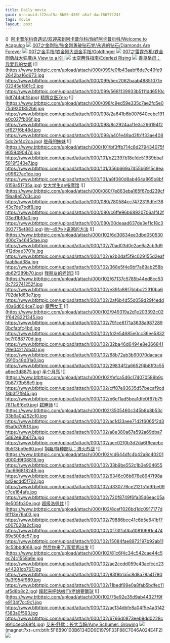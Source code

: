 ```yaml
---
title: Daily movie
guid: urn:uuid:f22eaf5a-8b05-430f-a8af-dacf8677f24f
tags: movie
layout: post
---
```


()
![]()
[阿卡普尔科奇遇记/欢迎来到阿卡普尔科/你好阿卡普尔科/Welcome to Acapulco](magnet:?xt=urn:btih:10d9bee27dc8656b507c4c08d9559bd1d3af3158)
![](window.open('http:\/\/img.baidu.com.btba.xiaoeryi.com/upload/2019/03/26/5E613g15359431.big.jpg'))
[007之金刚钻/铁金刚勇破钻石党/永远的钻石/Diamonds Are Forever](magnet:?xt=urn:btih:e42d4abe121e00afba369118f73440d957d00d76)
![](window.open('http:\/\/img.baidu.com.btba.xiaoeryi.com/upload/2018/11/15/b72352P6144496.big.jpg'))
[007之金手指/铁金刚大战金手指/Goldfinger](magnet:?xt=urn:btih:06221173df07f51b2092e5f88aba7edb63e8bbd7)
![](window.open('http:\/\/img.baidu.com.btba.xiaoeryi.com/upload/2019/03/26/517461453uM315.big.jpg'))
[007之雷霆杀机/铁金刚勇战大狂魔/A View to a Kill](magnet:?xt=urn:btih:902afa411d3e7be4df1541328799dd347b420102)
![](window.open('http:\/\/img.baidu.com.btba.xiaoeryi.com/upload/2019/03/26/5H5335s3253116.big.jpg'))
[太空两性指南/Ederlezi Rising](magnet:?xt=urn:btih:a7888dfab54923f9ee6964d0d07403cf4ed338c2)
![](window.open('http:\/\/img.baidu.com.btba.xiaoeryi.com/upload/2019/03/26/61c3f539455932.big.jpg'))
[善良岳母：我爱我的女婿](magnet:?xt=urn:btih:AAE37200640097319CAC0BA8050597ADDA12D2634)
![](https://www.btbttpic.com/upload/attach/000/099/e0fb43aabf6de7c40fe92642ba16d673.jpg
https://www.btbttpic.com/upload/attach/000/099/5ec2062baab48851071e02245ef861c2.jpg
https://www.btbttpic.com/upload/attach/000/099/5681139933b5111dd6510c6df744abf8.jpg)
[精牌女医Zero](magnet:?xt=urn:btih:VLRXEBSABFRTSWAXKAFAWL23WQS2JRU)
![](https://www.btbttpic.com/upload/attach/000/098/c9ed59e335c7ae2fd5e075d9301852b6.jpg
https://www.btbttpic.com/upload/attach/000/098/2a641b6b007640cebc191e0c027fb06f.jpg
https://www.btbttpic.com/upload/attach/000/098/8c2924aa11e3c296194f2ef627f6b48d.jpg
https://www.btbttpic.com/upload/attach/000/098/a401e48ad3fb1f33ae4085dc2ef4c2ca.jpg)
[继母的妹妹](magnet:?xt=urn:btih:VLR8XEBSABFZRTSWAXKAFAWL23WQS2JRU)
![](https://www.btbttpic.com/upload/attach/000/101/bf3ffb714c8d279434075f905949047d.jpg
https://www.btbttpic.com/upload/attach/000/101/b22397b18cfde51939bbaf5819f340e7.jpg
https://www.btbttpic.com/upload/attach/000/101/356b669a7455b6915c9eae09627ac1de.jpg
https://www.btbttpic.com/upload/attach/000/101/a8f080d8ab464a865b8bf6159a51735a.jpg)
[女大学生de按摩馆](magnet:?xt=urn:btih:VLRXEBSABFZRTSWAXKAFAWL23WQS2JR)
![](https://www.btbttpic.com/upload/attach/000/080/7e863eba165f67cd239cff9aa8e57d3c.jpg
https://www.btbttpic.com/upload/attach/000/080/780584cc7472319dfef3843c7de7bdf8.jpg
https://www.btbttpic.com/upload/attach/000/080/c6ffe96b68920706a1f42f03ed1bf0a0.jpg
https://www.btbttpic.com/upload/attach/000/080/00deaad637de3ef1c18c3393775ef883.jpg)
[响～成为小说家的方法](magnet:?xt=urn:btih:AAE3720640097319CAC0BA8050597ADDA12D2634)
![](https://www.btbttpic.com/upload/attach/000/102/6d30834ee3dbd050530406c7a4645dae.jpg
https://www.btbttpic.com/upload/attach/000/102/70ad03d0e2ae6a2cb3d9412dbae3701e.jpg
https://www.btbttpic.com/upload/attach/000/102/e2b0daf5f9c029155d2eaffaab5ad38a.jpg
https://www.btbttpic.com/upload/attach/000/102/368e5f4e9bf7a69ab258bdb62f289b70.jpg)
[我朋友的老姐3](magnet:?xt=urn:btih:2765C0FDE9E5BEA93C6C1C22743BDC240486B93)
![](https://www.btbttpic.com/upload/attach/000/102/67137c5785b44ed8cc530c722741252f.jpg
https://www.btbttpic.com/upload/attach/000/102/e391a88f7bbbc22310ba6702da1d63e7.jpg
https://www.btbttpic.com/upload/attach/000/102/2af6b4d55d059d29f4edd40a6d004ce7.jpg)
[章西女王](magnet:?xt=urn:btih:27645C0FDE9E5BEA93C6C1C22743BDC240486B93)
![](https://www.btbttpic.com/upload/attach/000/102/949319a2d1e203392c021f6428221345.jpg
https://www.btbttpic.com/upload/attach/000/102/791ce6171a3638a9872890bcfabfc4bd.jpg
https://www.btbttpic.com/upload/attach/000/102/fd2e54685e0cc36ee5832bc7f088770d.jpg
https://www.btbttpic.com/upload/attach/000/102/32ba46d6494e8e36684129e04217db40.jpg
https://www.btbttpic.com/upload/attach/000/102/68b72ab3b90070dacaca3910b48d31a0.jpg
https://www.btbttpic.com/upload/attach/000/102/29834f2a6652f4b8ff3c55a6ee3d8875.jpg)
[半个月亮](magnet:?xt=urn:btih:063F5B1E1CC4418A97B80A1E1FA9DAA80198C0F8)
![](https://www.btbttpic.com/upload/attach/000/102/fefca546c174070589b9c0b8773b56e9.jpg
https://www.btbttpic.com/upload/attach/000/102/cff87e93635d57becaf9cd18b3f7f945.jpg
https://www.btbttpic.com/upload/attach/000/102/b6ef1ad5bea1dfe0f67b757811a6f6c9.jpg)
[弑睡师](magnet:?xt=urn:btih:2150377A6D32EAA6215FF2D7740104AF36147021)
![](https://www.btbttpic.com/upload/attach/000/102/3505460c345b8b8b53c33b6a0a252c10.jpg
https://www.btbttpic.com/upload/attach/000/102/ac1d33aee71d2f6065f2d365a0d70513.jpg
https://www.btbttpic.com/upload/attach/000/102/a8e380a67a592a69dba75d62e90b617a.jpg
https://www.btbttpic.com/upload/attach/000/102/aec02f0b3d2da6f6eaebc9b5f3bb9e60.jpg)
[捐躯/特种部队：烽火烈战](magnet:?xt=urn:btih:CB695178D385AE8413820D66F8678407C60AFB9A)
![](https://www.btbttpic.com/upload/attach/000/102/cd644dfc4b42a8c40201d000d9f08818.jpg
https://www.btbttpic.com/upload/attach/000/102/33b9be552c1b3e9046557ac666818249.jpg
https://www.btbttpic.com/upload/attach/000/102/6346c06b676e8947f98abd2ecdd5f702.jpg
https://www.btbttpic.com/upload/attach/000/102/d330776ce212151d9fbe09c7ce164afe.jpg
https://www.btbttpic.com/upload/attach/000/102/720f8749f6fa35d6eac05a8e505fb30e.jpg)
[超级洛佩兹](magnet:?xt=urn:btih:D188E39B916BB92A9D854B2A40A4527B1D3B989B)
![](https://www.btbttpic.com/upload/attach/000/102/8cef1026bd1dc0917177d6ff13e76a03.jpg
https://www.btbttpic.com/upload/attach/000/102/79886bcc41c6b5e641bf7c007028a2cf.jpg
https://www.btbttpic.com/upload/attach/000/102/0f73f1a0ba10810991c47489e500dc57.jpg
https://www.btbttpic.com/upload/attach/000/102/15084fae8972197b92ab119c53bbd068.jpg)
[然后你来了/真爱再出发](magnet:?xt=urn:btih:E20A62D741AFE086E9D400969101F01169EDF524)
![](https://www.btbttpic.com/upload/attach/000/102/81c6f4c34c542cae44c5ec74c1558a6e.jpg
https://www.btbttpic.com/upload/attach/000/102/ae2ccdd059c43acfccc23e44281cb767.jpg
https://www.btbttpic.com/upload/attach/000/102/83f8b1a5c8d8a78a417809a3f954f989.jpg
https://www.btbttpic.com/upload/attach/000/102/11bedf99e0a8fab5bdfec11af5d8b8c2.jpg)
[躁起来吧姑娘们/老娘要赢球](magnet:?xt=urn:btih:A3594DCA20053E84998563A064F6C1529F39CE20)
![](https://www.btbttpic.com/upload/attach/000/102/75e92e35d9ab44327f9fe9134f7cc9c1.jpg
https://www.btbttpic.com/upload/attach/000/102/ac134dbfe8a04f5e4a3142f383a0f593.jpg
https://www.btbttpic.com/upload/attach/000/102/6766d0873eeb9dd0228c991c4ec869f4.jpg)
[艾米·舒默：长大当妈/Amy Schumer: Growing](magnet:?xt=urn:btih:eaa74f60431cb90bed449c1fbb8eb4179d3ab160)
![](window.open('http:\/\/img.baidu.com.btba.xiaoeryi.com/upload/2019/03/25/4053415292W51M.big.jpg'))
(magnet:?xt=urn:btih:5F6B90100B6134DD9E1979F33F88C7046A024E4F2)
![](http://pic.douban888.com/upload/vod/2019-03-06/201903061551840851.jpg)
